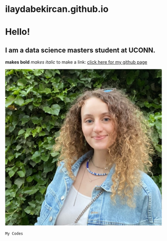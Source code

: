 

# ilaydabekircan.github.io

# Hello!
## I am a data science masters student at UCONN.

**makes bold**
*makes italic*
to make a link:
[click here for my github page](https://ilaydabekircan.github.io)

![Ilayda](ilayda.jpeg)

```python
My Codes
```
